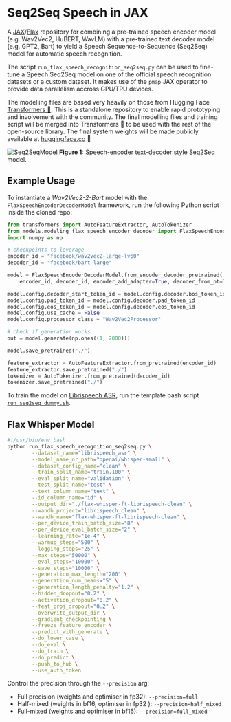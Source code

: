 # Seq2Seq Speech in JAX
A [JAX](https://jax.readthedocs.io/en/latest/)/[Flax](https://flax.readthedocs.io/en/latest/) repository for combining a pre-trained speech encoder model (e.g. Wav2Vec2, HuBERT, WavLM) with a pre-trained text decoder model (e.g. GPT2, Bart) to yield a Speech Sequence-to-Sequence (Seq2Seq) model for automatic speech recognition. 

The script `run_flax_speech_recognition_seq2seq.py` can be used to fine-tune a Speech Seq2Seq model on one of the official speech recognition datasets or a custom dataset. It makes use of the `pmap` JAX operator to provide data parallelism accross GPU/TPU devices.

The modelling files are based very heavily on those from Hugging Face [Transformers 🤗](https://github.com/huggingface/transformers). This is a standalone repository to enable rapid prototyping and involvement with the community. The final modelling files and training script will be merged into Transformers 🤗 to be used with the rest of the open-source library. The final system weights will be made publicly available at [huggingface.co](huggingface.co) 🚀

![Seq2SeqModel](seq2seq.png)
**Figure 1:** Speech-encoder text-decoder style Seq2Seq model.

## Example Usage
To instantiate a _Wav2Vec2-2-Bart_ model with the `FlaxSpeechEncoderDecoderModel` framework, run the following Python script inside the cloned repo:
```python
from transformers import AutoFeatureExtractor, AutoTokenizer
from models.modeling_flax_speech_encoder_decoder import FlaxSpeechEncoderDecoderModel
import numpy as np

# checkpoints to leverage
encoder_id = "facebook/wav2vec2-large-lv60"
decoder_id = "facebook/bart-large"

model = FlaxSpeechEncoderDecoderModel.from_encoder_decoder_pretrained(
    encoder_id, decoder_id, encoder_add_adapter=True, decoder_from_pt=True)

model.config.decoder_start_token_id = model.config.decoder.bos_token_id
model.config.pad_token_id = model.config.decoder.pad_token_id
model.config.eos_token_id = model.config.decoder.eos_token_id
model.config.use_cache = False
model.config.processor_class = "Wav2Vec2Processor"

# check if generation works
out = model.generate(np.ones((1, 2000)))

model.save_pretrained("./")

feature_extractor = AutoFeatureExtractor.from_pretrained(encoder_id)
feature_extractor.save_pretrained("./")
tokenizer = AutoTokenizer.from_pretrained(decoder_id)
tokenizer.save_pretrained("./")
```

To train the model on [Librispeech ASR](https://huggingface.co/datasets/librispeech_asr), run the template bash script [`run_seq2seq_dummy.sh`](https://github.com/sanchit-gandhi/seq2seq-speech/blob/main/run_seq2seq_dummy.sh).

## Flax Whisper Model

```bash
#!/usr/bin/env bash
python run_flax_speech_recognition_seq2seq.py \
        --dataset_name="librispeech_asr" \
        --model_name_or_path="openai/whisper-small" \
        --dataset_config_name="clean" \
        --train_split_name="train.100" \
        --eval_split_name="validation" \
        --test_split_name="test" \
        --text_column_name="text" \
        --id_column_name="id" \
        --output_dir="./flax-whisper-ft-librispeech-clean" \
        --wandb_project="librispeech_clean" \
        --wandb_name="flax-whisper-ft-librispeech-clean" \
        --per_device_train_batch_size="8" \
        --per_device_eval_batch_size="2" \
        --learning_rate="1e-4" \
        --warmup_steps="500" \
        --logging_steps="25" \
        --max_steps="50000" \
        --eval_steps="10000" \
        --save_steps="10000" \
        --generation_max_length="200" \
        --generation_num_beams="5" \
        --generation_length_penalty="1.2" \
        --hidden_dropout="0.2" \
        --activation_dropout="0.2" \
        --feat_proj_dropout="0.2" \
        --overwrite_output_dir \
        --gradient_checkpointing \
        --freeze_feature_encoder \
        --predict_with_generate \
        --do_lower_case \
        --do_eval \
        --do_train \
        --do_predict \
        --push_to_hub \
        --use_auth_token
```

Control the precision through the `--precision` arg:
* Full precision (weights and optimiser in fp32): `--precision=full`
* Half-mixed (weights in bf16, optimiser in fp32 ): `--precision=half_mixed`
* Full-mixed (weights and optimiser in bf16): `--precision=full_mixed`